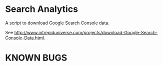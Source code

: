 Search Analytics
================
A script to download Google Search Console data.

See http://www.intrepiduniverse.com/projects/download-Google-Search-Console-Data.html.

KNOWN BUGS
==========
